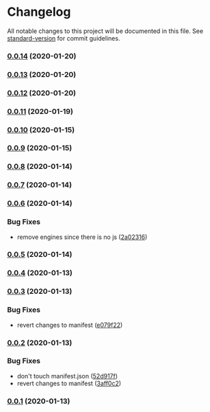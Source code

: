 # Changelog

All notable changes to this project will be documented in this file. See [standard-version](https://github.com/conventional-changelog/standard-version) for commit guidelines.

### [0.0.14](https://github.com/ember-cli/ember-cli-update-codemods-manifest/compare/ember-cli-update-codemods-manifest@0.0.13...ember-cli-update-codemods-manifest@0.0.14) (2020-01-20)

### [0.0.13](https://github.com/ember-cli/ember-cli-update-codemods-manifest/compare/ember-cli-update-codemods-manifest@0.0.12...ember-cli-update-codemods-manifest@0.0.13) (2020-01-20)

### [0.0.12](https://github.com/ember-cli/ember-cli-update-codemods-manifest/compare/ember-cli-update-codemods-manifest@0.0.11...ember-cli-update-codemods-manifest@0.0.12) (2020-01-20)

### [0.0.11](https://github.com/ember-cli/ember-cli-update-codemods-manifest/compare/ember-cli-update-codemods-manifest@0.0.10...ember-cli-update-codemods-manifest@0.0.11) (2020-01-19)

### [0.0.10](https://github.com/ember-cli/ember-cli-update-codemods-manifest/compare/ember-cli-update-codemods-manifest@0.0.9...ember-cli-update-codemods-manifest@0.0.10) (2020-01-15)

### [0.0.9](https://github.com/ember-cli/ember-cli-update-codemods-manifest/compare/ember-cli-update-codemods-manifest@0.0.8...ember-cli-update-codemods-manifest@0.0.9) (2020-01-15)

### [0.0.8](https://github.com/ember-cli/ember-cli-update-codemods-manifest/compare/ember-cli-update-codemods-manifest@0.0.7...ember-cli-update-codemods-manifest@0.0.8) (2020-01-14)

### [0.0.7](https://github.com/ember-cli/ember-cli-update-codemods-manifest/compare/ember-cli-update-codemods-manifest@0.0.6...ember-cli-update-codemods-manifest@0.0.7) (2020-01-14)

### [0.0.6](https://github.com/ember-cli/ember-cli-update-codemods-manifest/compare/ember-cli-update-codemods-manifest@0.0.5...ember-cli-update-codemods-manifest@0.0.6) (2020-01-14)


### Bug Fixes

* remove engines since there is no js ([2a02316](https://github.com/ember-cli/ember-cli-update-codemods-manifest/commit/2a0231642f648f3f71d99785c0e1a50ee5e0bd65))

### [0.0.5](https://github.com/ember-cli/ember-cli-update-codemods-manifest/compare/ember-cli-update-codemods-manifest@0.0.4...ember-cli-update-codemods-manifest@0.0.5) (2020-01-14)

### [0.0.4](https://github.com/ember-cli/ember-cli-update-codemods-manifest/compare/ember-cli-update-codemods-manifest@0.0.3...ember-cli-update-codemods-manifest@0.0.4) (2020-01-13)

### [0.0.3](https://github.com/ember-cli/ember-cli-update-codemods-manifest/compare/ember-cli-update-codemods-manifest@0.0.2...ember-cli-update-codemods-manifest@0.0.3) (2020-01-13)


### Bug Fixes

* revert changes to manifest ([e079f22](https://github.com/ember-cli/ember-cli-update-codemods-manifest/commit/e079f2207e946e69f55706be74600a23e40912e0))

### [0.0.2](https://github.com/ember-cli/ember-cli-update-codemods-manifest/compare/ember-cli-update-codemods-manifest@0.0.1...ember-cli-update-codemods-manifest@0.0.2) (2020-01-13)


### Bug Fixes

* don't touch manifest.json ([52d917f](https://github.com/ember-cli/ember-cli-update-codemods-manifest/commit/52d917f2f00b14dbe5fb763d45eeec1f38219dce))
* revert changes to manifest ([3aff0c2](https://github.com/ember-cli/ember-cli-update-codemods-manifest/commit/3aff0c28dee2baacd0abffe7a75f5e5df94294b2))

### [0.0.1](https://github.com/ember-cli/ember-cli-update-codemods-manifest/compare/ember-cli-update-codemods-manifest@0.0.0...ember-cli-update-codemods-manifest@0.0.1) (2020-01-13)
